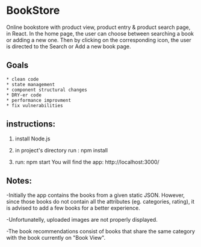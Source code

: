# BookStore
Online bookstore with product view, product entry & product search page, in React.
In the home page, the user can choose between searching a book or adding a new one. Then by clicking on the corresponding
icon, the user is directed to the Search or Add a new book page.

## Goals
    * clean code
    * state management 
    * component structural changes
    * DRY-er code
    * performance improvment
    * fix vulnerabilities


## instructions:
 
 1. install Node.js
 
 2. in project's directory run : npm install
 
 3. run: npm start
 You will find the app: http://localhost:3000/
 
## Notes:
-Initially the app contains the books from a given static JSON. However, since those books do not contain all the attributes (eg. categories, rating), it is advised to add a few books for a better experience.

-Unfortunatelly, uploaded images are not properly displayed.

-The book recommendations consist of books that share the same category with the book currently on "Book View".
